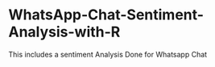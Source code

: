 # WhatsApp-Chat-Sentiment-Analysis-with-R
This includes a sentiment Analysis Done for Whatsapp Chat
